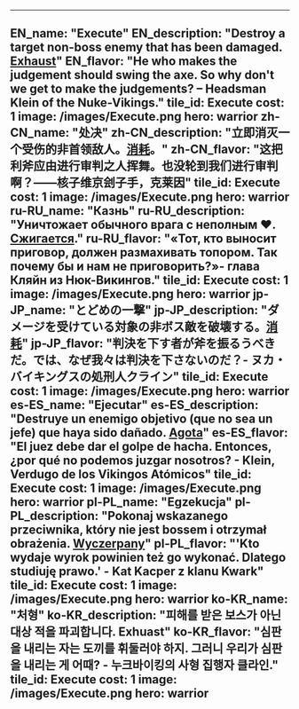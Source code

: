 ---

EN_name: "Execute"
EN_description: "Destroy a target non-boss enemy that has been damaged. <u>Exhaust</u>"
EN_flavor: "He who makes the judgement should swing the axe. So why don't we get to make the judgements? – Headsman Klein of the Nuke-Vikings."
tile_id: Execute
cost: 1
image: /images/Execute.png
hero: warrior
zh-CN_name: "处决"
zh-CN_description: "立即消灭一个受伤的非首领敌人。<u>消耗</u>。"
zh-CN_flavor: "这把利斧应由进行审判之人挥舞。也没轮到我们进行审判啊？——核子维京刽子手，克莱因"
tile_id: Execute
cost: 1
image: /images/Execute.png
hero: warrior
ru-RU_name: "Казнь"
ru-RU_description: "Уничтожает обычного врага c неполным ❤️. <u>Сжигается</u>."
ru-RU_flavor: "«Тот, кто выносит приговор, должен размахивать топором. Так почему бы и нам не приговорить?»- глава Кляйн из Нюк-Викингов."
tile_id: Execute
cost: 1
image: /images/Execute.png
hero: warrior
jp-JP_name: "とどめの一撃"
jp-JP_description: "ダメージを受けている対象の非ボス敵を破壊する。<u>消耗</u>"
jp-JP_flavor: "判決を下す者が斧を振るうべきだ。では、なぜ我々は判決を下さないのだ？- ヌカ・バイキングスの処刑人クライン"
tile_id: Execute
cost: 1
image: /images/Execute.png
hero: warrior
es-ES_name: "Ejecutar"
es-ES_description: "Destruye un enemigo objetivo (que no sea un jefe) que haya sido dañado. <u>Agota</u>"
es-ES_flavor: "El juez debe dar el golpe de hacha. Entonces, ¿por qué no podemos juzgar nosotros? - Klein, Verdugo de los Vikingos Atómicos"
tile_id: Execute
cost: 1
image: /images/Execute.png
hero: warrior
pl-PL_name: "Egzekucja"
pl-PL_description: "Pokonaj wskazanego przeciwnika, który nie jest bossem i otrzymał obrażenia. <u>Wyczerpany</u>"
pl-PL_flavor: "'Kto wydaje wyrok powinien też go wykonać. Dlatego studiuję prawo.' - Kat Kacper z klanu Kwark"
tile_id: Execute
cost: 1
image: /images/Execute.png
hero: warrior
ko-KR_name: "처형"
ko-KR_description: "피해를 받은 보스가 아닌 대상 적을 파괴합니다. Exhuast"
ko-KR_flavor: "심판을 내리는 자는 도끼를 휘둘러야 하지. 그러니 우리가 심판을 내리는 게 어때? - 누크바이킹의 사형 집행자 클라인."
tile_id: Execute
cost: 1
image: /images/Execute.png
hero: warrior
---